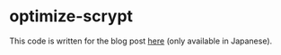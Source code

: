 optimize-scrypt
===============

This code is written for the blog post [here](http://blog.visvirial.com/articles/519) (only available in Japanese).

